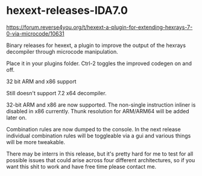 # hexext-releases-IDA7.0

https://forum.reverse4you.org/t/hexext-a-plugin-for-extending-hexrays-7-0-via-microcode/10631

Binary releases for hexext, a plugin to improve the output of the hexrays decompiler through microcode manipulation.

Place it in your plugins folder. Ctrl-2 toggles the improved codegen on and off.

32 bit ARM and x86 support

Still doesn't support 7.2 x64 decompiler. 

32-bit ARM and x86 are now supported. The non-single instruction inliner is disabled in x86 currently. Thunk resolution for ARM/ARM64 will be added later on. 

Combination rules are now dumped to the console. In the next release individual combination rules will be toggleable via a gui and various things will be more tweakable.

There may be interrs in this release, but it's pretty hard for me to test for all possible issues that could arise across four different architectures, so if you want this shit to work and have free time please contact me.
